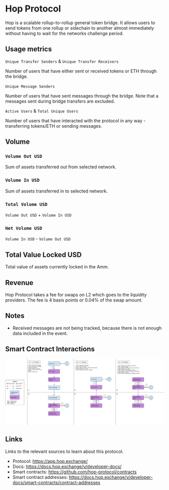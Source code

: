 # Hop Protocol

Hop is a scalable rollup-to-rollup general token bridge. It allows users to send tokens from one rollup or sidechain to another almost immediately without having to wait for the networks challenge period.

## Usage metrics

`Unique Transfer Senders` & `Unique Transfer Receivers`

Number of users that have either sent or received tokens or ETH through the bridge.

`Unique Message Senders`

Number of users that have sent messages through the bridge. Note that a messages sent during bridge transfers are excluded.

`Active Users` & `Total Unique Users`

Number of users that have interacted with the protocol in any way - transferring tokens/ETH or sending messages.

## Volume

### `Volume Out USD`

Sum of assets transferred out from selected network.

### `Volume In USD`

Sum of assets transferred in to selected network.

### `Total Volume USD`

`Volume Out USD` + `Volume In USD`

### `Net Volume USD`

`Volume In USD` - `Volume Out USD`

## Total Value Locked USD

Total value of assets currently locked in the Amm.

## Revenue

Hop Protocol takes a fee for swaps on L2 which goes to the liquidity providers. The fee is 4 basis points or 0.04% of the swap amount.

## Notes

- Received messages are not being tracked, because there is not enough data included in the event.

## Smart Contract Interactions

![Hop Protocol](../../docs/images/protocols/hop-protocol/hop-protocol.jpg "Hop Protocol")

## Links

Links to the relevant sources to learn about this protocol.

- Protocol: https://app.hop.exchange/
- Docs: https://docs.hop.exchange/v/developer-docs/
- Smart contracts: https://github.com/hop-protocol/contracts
- Smart contract addresses: https://docs.hop.exchange/v/developer-docs/smart-contracts/contract-addresses
